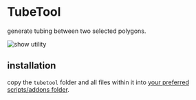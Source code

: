 # TubeTool
generate tubing between two selected polygons.

![show utility](https://cloud.githubusercontent.com/assets/619340/7044939/fe247172-ddf8-11e4-808e-a30868c13f48.gif)

## installation

copy the `tubetool` folder and all files within it into [your preferred scripts/addons folder](http://wiki.blender.org/index.php/Doc:2.6/Manual/Introduction/Installing_Blender/DirectoryLayout).

